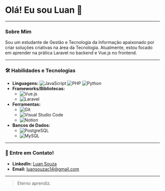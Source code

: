 # Olá! Eu sou Luan 👋

---

### Sobre Mim

Sou um estudante de Gestão e Tecnologia da Informação apaixonado por criar soluções criativas na área da Tecnologia. Atualmente, estou focado em aprender na prática Laravel no backend e Vue.js no frontend.

---

### 🛠️ Habilidades e Tecnologias

* **Linguagens:**
    ![JavaScript](https://img.shields.io/badge/JavaScript-F7DF1E?style=for-the-badge&logo=javascript&logoColor=black)
    ![PHP](https://img.shields.io/badge/PHP-777BB4?style=for-the-badge&logo=php&logoColor=white)
    ![Python](https://img.shields.io/badge/Python-3776AB?style=for-the-badge&logo=python&logoColor=white)
* **Frameworks/Bibliotecas:**
    * ![Vue.js](https://img.shields.io/badge/Vue.js-4FC08D?style=for-the-badge&logo=vue.js&logoColor=white)
    * ![Laravel](https://img.shields.io/badge/Laravel-FF2D20?style=for-the-badge&logo=laravel&logoColor=white)
* **Ferramentas:**
    * ![Git](https://img.shields.io/badge/Git-F05032?style=for-the-badge&logo=git&logoColor=white)
    * ![Visual Studio Code](https://img.shields.io/badge/Visual_Studio_Code-007ACC?style=for-the-badge&logo=visual-studio-code&logoColor=white)
    * ![Notion](https://img.shields.io/badge/Notion-000000?style=for-the-badge&logo=notion&logoColor=white)
* **Bancos de Dados:**
    * ![PostgreSQL](https://img.shields.io/badge/PostgreSQL-316192?style=for-the-badge&logo=postgresql&logoColor=white)
    * ![MySQL](https://img.shields.io/badge/MySQL-4479A1?style=for-the-badge&logo=mysql&logoColor=white)

---

### 💬 Entre em Contato!

* **LinkedIn:** [Luan Souza](https://www.linkedin.com/in/luansouzac/)
* **Email:** [luansouzac14@gmail.com](mailto:luansouzac14@gmail.com)

---

> Eterno aprendiz.
